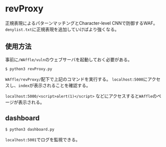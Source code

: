 # revProxy

正規表現によるパターンマッチングとCharacter-level CNNで防御するWAF。  
`denylist.txt`に正規表現を追加していけばより強くなる。  

## 使用方法

事前に`/WAffle/vuln`のウェブサーバを起動しておく必要がある。  

```txt
$ python3 revProxy.py
```

`WAffle/revProxy/`配下で上記のコマンドを実行する。
`localhost:5000`にアクセスし、`index`が表示されることを確認する。

`localhost:5000/<script>alert(1)</script>` などにアクセスすると`WAffle`のページが表示される。  

## dashboard

```txt
$ python3 dashboard.py
```

`localhost:5001`でログを監視できる。  
